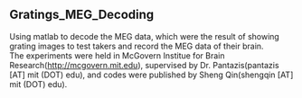 ## Gratings_MEG_Decoding
Using matlab to decode the MEG data, which were the result of showing grating images to test takers and record the MEG data of their brain.   
The experiments were held in McGovern Institue for Brain Research(http://mcgovern.mit.edu), supervised by Dr. Pantazis(pantazis [AT] mit (DOT) edu), and codes were published by Sheng Qin(shengqin [AT] mit (DOT) edu).
